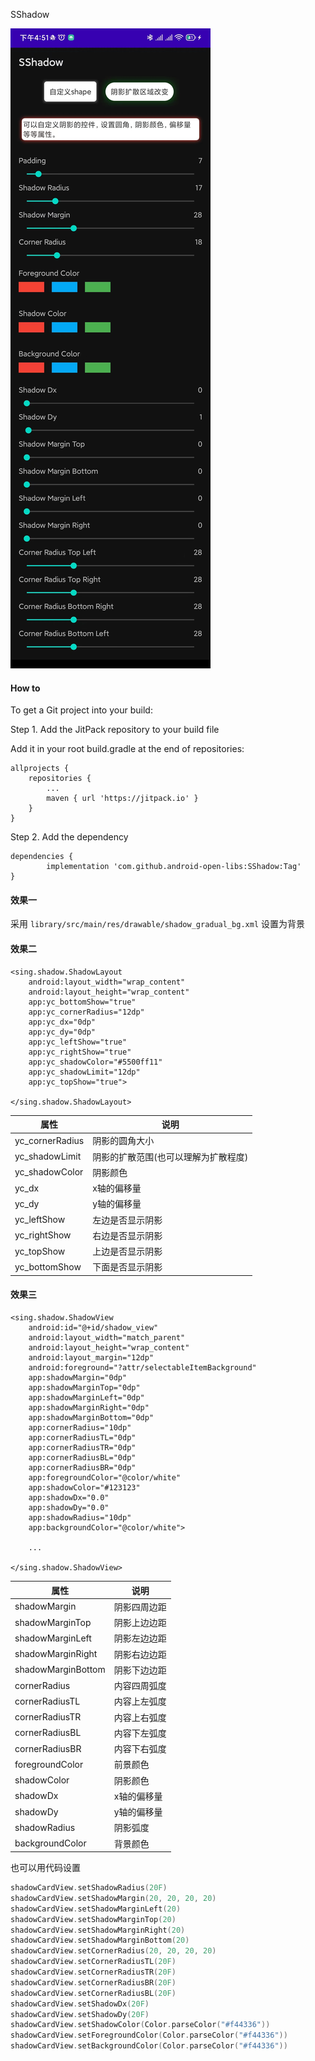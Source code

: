 SShadow

![效果图](https://github.com/android-open-libs/SShadow/blob/main/demo.jpg)

#### How to

To get a Git project into your build:

Step 1. Add the JitPack repository to your build file

Add it in your root build.gradle at the end of repositories:

```
allprojects {
    repositories {
        ...
        maven { url 'https://jitpack.io' }
    }
}
```

Step 2. Add the dependency

```
dependencies {
        implementation 'com.github.android-open-libs:SShadow:Tag'
}
```


#### 效果一

采用 `library/src/main/res/drawable/shadow_gradual_bg.xml` 设置为背景

#### 效果二

```
<sing.shadow.ShadowLayout
    android:layout_width="wrap_content"
    android:layout_height="wrap_content"
    app:yc_bottomShow="true"
    app:yc_cornerRadius="12dp"
    app:yc_dx="0dp"
    app:yc_dy="0dp"
    app:yc_leftShow="true"
    app:yc_rightShow="true"
    app:yc_shadowColor="#5500ff11"
    app:yc_shadowLimit="12dp"
    app:yc_topShow="true">

</sing.shadow.ShadowLayout>
```

属性 | 说明
-- | --
yc_cornerRadius | 阴影的圆角大小
yc_shadowLimit | 阴影的扩散范围(也可以理解为扩散程度)
yc_shadowColor | 阴影颜色
yc_dx | x轴的偏移量
yc_dy | y轴的偏移量
yc_leftShow | 左边是否显示阴影
yc_rightShow | 右边是否显示阴影
yc_topShow | 上边是否显示阴影
yc_bottomShow | 下面是否显示阴影

#### 效果三

```
<sing.shadow.ShadowView
    android:id="@+id/shadow_view"
    android:layout_width="match_parent"
    android:layout_height="wrap_content"
    android:layout_margin="12dp"
    android:foreground="?attr/selectableItemBackground"
    app:shadowMargin="0dp"
    app:shadowMarginTop="0dp"
    app:shadowMarginLeft="0dp"
    app:shadowMarginRight="0dp"
    app:shadowMarginBottom="0dp"
    app:cornerRadius="10dp"
    app:cornerRadiusTL="0dp"
    app:cornerRadiusTR="0dp"
    app:cornerRadiusBL="0dp"
    app:cornerRadiusBR="0dp"
    app:foregroundColor="@color/white"
    app:shadowColor="#123123"
    app:shadowDx="0.0"
    app:shadowDy="0.0"
    app:shadowRadius="10dp"
    app:backgroundColor="@color/white">

    ...

</sing.shadow.ShadowView>
```

属性 | 说明
-- | --
shadowMargin | 阴影四周边距
shadowMarginTop | 阴影上边边距
shadowMarginLeft | 阴影左边边距
shadowMarginRight | 阴影右边边距
shadowMarginBottom | 阴影下边边距
cornerRadius | 内容四周弧度
cornerRadiusTL | 内容上左弧度
cornerRadiusTR | 内容上右弧度
cornerRadiusBL | 内容下左弧度
cornerRadiusBR | 内容下右弧度
foregroundColor | 前景颜色
shadowColor | 阴影颜色
shadowDx | x轴的偏移量
shadowDy | y轴的偏移量
shadowRadius | 阴影弧度
backgroundColor | 背景颜色

也可以用代码设置

```kotlin
shadowCardView.setShadowRadius(20F)
shadowCardView.setShadowMargin(20, 20, 20, 20)
shadowCardView.setShadowMarginLeft(20)
shadowCardView.setShadowMarginTop(20)
shadowCardView.setShadowMarginRight(20)
shadowCardView.setShadowMarginBottom(20)
shadowCardView.setCornerRadius(20, 20, 20, 20)
shadowCardView.setCornerRadiusTL(20F)
shadowCardView.setCornerRadiusTR(20F)
shadowCardView.setCornerRadiusBR(20F)
shadowCardView.setCornerRadiusBL(20F)
shadowCardView.setShadowDx(20F)
shadowCardView.setShadowDy(20F)
shadowCardView.setShadowColor(Color.parseColor("#f44336"))
shadowCardView.setForegroundColor(Color.parseColor("#f44336"))
shadowCardView.setBackgroundColor(Color.parseColor("#f44336"))
```
